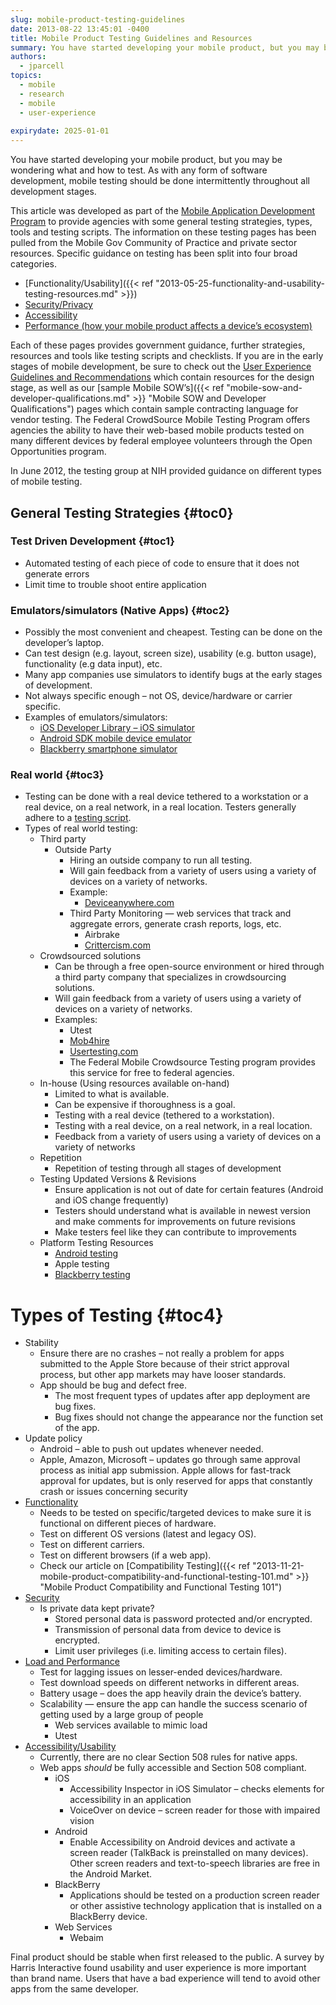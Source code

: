 ```yaml
---
slug: mobile-product-testing-guidelines
date: 2013-08-22 13:45:01 -0400
title: Mobile Product Testing Guidelines and Resources
summary: You have started developing your mobile product, but you may be wondering what and how to test. As with any form of software development, mobile testing should be done intermittently throughout all development stages. This article was developed as part of the Mobile Application Development Program to provide agencies with some general testing strategies, types,
authors:
  - jparcell
topics:
  - mobile
  - research
  - mobile
  - user-experience
  
expirydate: 2025-01-01
---
```


You have started developing your mobile product, but you may be wondering what and how to test. As with any form of software development, mobile testing should be done intermittently throughout all development stages.

This article was developed as part of the [Mobile Application Development Program](https://digital.gov/resources/mobile-application-development-program/ "Mobile Application Development Program") to provide agencies with some general testing strategies, types, tools and testing scripts. The information on these testing pages has been pulled from the Mobile Gov Community of Practice and private sector resources. Specific guidance on testing has been split into four broad categories.

  * [Functionality/Usability]({{< ref "2013-05-25-functionality-and-usability-testing-resources.md" >}})
  * [Security/Privacy](https://digital.gov/2013/08/05/mobile-product-security-and-privacy-testing-resources/ "Mobile Product Security and Privacy Testing Resources")
  * [Accessibility](https://digital.gov/2013/07/31/mobile-product-accessibility-testing-resources/ "Mobile Product Accessibility Testing Resources")
  * [Performance (how your mobile product affects a device&#8217;s ecosystem)](https://digital.gov/2013/08/05/mobile-product-performance-testing-resources/ "Mobile Product Performance Testing")

Each of these pages provides government guidance, further strategies, resources and tools like testing scripts and checklists. If you are in the early stages of mobile development, be sure to check out the [User Experience Guidelines and Recommendations](https://digital.gov/resources/mobile-user-experience-guidelines-and-recommendations/ "Mobile User Experience Guidelines and Recommendations") which contain resources for the design stage, as well as our [sample Mobile SOW&#8217;s]({{< ref "mobile-sow-and-developer-qualifications.md" >}} "Mobile SOW and Developer Qualifications") pages which contain sample contracting language for vendor testing. The Federal CrowdSource Mobile Testing Program offers agencies the ability to have their web-based mobile products tested on many different devices by federal employee volunteers through the Open Opportunities program.

In June 2012, the testing group at NIH provided guidance on different types of mobile testing.

## <a name="x-General Testing Strategies"></a>General Testing Strategies {#toc0}

### <a name="x-General Testing Strategies-Test Driven Development"></a>**Test Driven Development** {#toc1}

  * Automated testing of each piece of code to ensure that it does not generate errors
  * Limit time to trouble shoot entire application

### <a name="x-General Testing Strategies-Emulators/simulators (Native Apps)"></a>**Emulators/simulators (Native Apps)** {#toc2}

  * Possibly the most convenient and cheapest. Testing can be done on the developer’s laptop.
  * Can test design (e.g. layout, screen size), usability (e.g. button usage), functionality (e.g data input), etc.
  * Many app companies use simulators to identify bugs at the early stages of development.
  * Not always specific enough – not OS, device/hardware or carrier specific.
  * Examples of emulators/simulators:
      * <a href="http://developer.apple.com/library/ios/#documentation/Xcode/Conceptual/ios_development_workflow/125-Using_iOS_Simulator/ios_simulator_application.html" rel="nofollow">iOS Developer Library &#8211; iOS simulator</a>
      * [Android SDK mobile device emulator](http://developer.android.com/guide/developing/tools/emulator.html)
      * [Blackberry smartphone simulator](http://docs.blackberry.com/en/developers/deliverables/5716/The_BB_Smrtphn_simulator_447179_11.jsp)

### <a name="x-General Testing Strategies-Real world"></a>**Real world** {#toc3}

  * Testing can be done with a real device tethered to a workstation or a real device, on a real network, in a real location. Testers generally adhere to a [testing script](http://gsa.github.io/Mobile-Code-Catalog/testing.html).
  * Types of real world testing:
      * Third party
          * Outside Party
              * Hiring an outside company to run all testing.
              * Will gain feedback from a variety of users using a variety of devices on a variety of networks.
              * Example:
                  * <a href="http://www.deviceanywhere.com/" rel="nofollow">Deviceanywhere.com</a>
              * Third Party Monitoring &#8212; web services that track and aggregate errors, generate crash reports, logs, etc.
                  * Airbrake
                  * <a href="http://www.crittercism.com" rel="nofollow">Crittercism.com </a>
      * Crowdsourced solutions
          * Can be through a free open-source environment or hired through a third party company that specializes in crowdsourcing solutions.
          * Will gain feedback from a variety of users using a variety of devices on a variety of networks.
          * Examples:
              * Utest
              * <a href="http://www.mob4hire.com/" rel="nofollow">Mob4hire</a>
              * <a href="http://www.usertesting.com/" rel="nofollow">Usertesting.com</a>
              * The Federal Mobile Crowdsource Testing program provides this service for free to federal agencies.
      * In-house (Using resources available on-hand)
          * Limited to what is available.
          * Can be expensive if thoroughness is a goal.
          * Testing with a real device (tethered to a workstation).
          * Testing with a real device, on a real network, in a real location.
          * Feedback from a variety of users using a variety of devices on a variety of networks
      * Repetition
          * Repetition of testing through all stages of development
      * Testing Updated Versions & Revisions
          * Ensure application is not out of date for certain features (Android and iOS change frequently)
          * Testers should understand what is available in newest version and make comments for improvements on future revisions
          * Make testers feel like they can contribute to improvements
      * Platform Testing Resources
          * [Android testing](http://developer.android.com/guide/developing/testing/index.html)
          * Apple testing
          * [Blackberry testing](http://us.blackberry.com/sites/developers/resources/simulators.html)

# <a name="Types of Testing"></a>**Types of Testing** {#toc4}

  * Stability
      * Ensure there are no crashes – not really a problem for apps submitted to the Apple Store because of their strict approval process, but other app markets may have looser standards.
      * App should be bug and defect free.
          * The most frequent types of updates after app deployment are bug fixes.
          * Bug fixes should not change the appearance nor the function set of the app.
  * Update policy
      * Android – able to push out updates whenever needed.
      * Apple, Amazon, Microsoft – updates go through same approval process as initial app submission. Apple allows for fast-track approval for updates, but is only reserved for apps that constantly crash or issues concerning security
  * [Functionality](https://digital.gov/2014/01/21/functionality-and-usability-testing-resources/ "Functionality and Usability Testing Resources")
      * Needs to be tested on specific/targeted devices to make sure it is functional on different pieces of hardware.
      * Test on different OS versions (latest and legacy OS).
      * Test on different carriers.
      * Test on different browsers (if a web app).
      * Check our article on [Compatibility Testing]({{< ref "2013-11-21-mobile-product-compatibility-and-functional-testing-101.md" >}} "Mobile Product Compatibility and Functional Testing 101")
  * [Security](https://digital.gov/2013/08/05/mobile-product-security-and-privacy-testing-resources/ "Mobile Product Security and Privacy Testing Resources")
      * Is private data kept private?
          * Stored personal data is password protected and/or encrypted.
          * Transmission of personal data from device to device is encrypted.
          * Limit user privileges (i.e. limiting access to certain files).
  * [Load and Performance](https://digital.gov/2013/08/05/mobile-product-performance-testing-resources/ "Mobile Product Performance Testing")
      * Test for lagging issues on lesser-ended devices/hardware.
      * Test download speeds on different networks in different areas.
      * Battery usage – does the app heavily drain the device’s battery.
      * Scalability &#8212; ensure the app can handle the success scenario of getting used by a large group of people
          * Web services available to mimic load
          * Utest
  * [Accessibility/Usability](https://digital.gov/2013/07/31/mobile-product-accessibility-testing-resources/ "Mobile Product Accessibility Testing Resources")
      * Currently, there are no clear Section 508 rules for native apps.
      * Web apps _should_ be fully accessible and Section 508 compliant.
          * iOS
              * Accessibility Inspector in iOS Simulator – checks elements for accessibility in an application
              * VoiceOver on device – screen reader for those with impaired vision
          * Android
              * Enable Accessibility on Android devices and activate a screen reader (TalkBack is preinstalled on many devices). Other screen readers and text-to-speech libraries are free in the Android Market.
          * BlackBerry
              * Applications should be tested on a production screen reader or other assistive technology application that is installed on a BlackBerry device.
          * Web Services
              * Webaim

Final product should be stable when first released to the public. A survey by Harris Interactive found usability and user experience is more important than brand name. Users that have a bad experience will tend to avoid other apps from the same developer.
